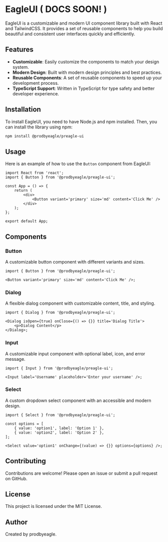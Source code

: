 # EagleUI ( DOCS SOON! )

EagleUI is a customizable and modern UI component library built with React and TailwindCSS. It provides a set of reusable components to help you build beautiful and consistent user interfaces quickly and efficiently.

## Features

- **Customizable**: Easily customize the components to match your design system.
- **Modern Design**: Built with modern design principles and best practices.
- **Reusable Components**: A set of reusable components to speed up your development process.
- **TypeScript Support**: Written in TypeScript for type safety and better developer experience.

## Installation

To install EagleUI, you need to have Node.js and npm installed. Then, you can install the library using npm:

```bash
npm install @prodbyeagle/preagle-ui
```

## Usage

Here is an example of how to use the `Button` component from EagleUI:

```tsx
import React from 'react';
import { Button } from '@prodbyeagle/preagle-ui';

const App = () => {
	return (
		<div>
			<Button variant='primary' size='md' content='Click Me' />
		</div>
	);
};

export default App;
```

## Components

### Button

A customizable button component with different variants and sizes.

```tsx
import { Button } from '@prodbyeagle/preagle-ui';

<Button variant='primary' size='md' content='Click Me' />;
```

### Dialog

A flexible dialog component with customizable content, title, and styling.

```tsx
import { Dialog } from '@prodbyeagle/preagle-ui';

<Dialog isOpen={true} onClose={() => {}} title='Dialog Title'>
	<p>Dialog Content</p>
</Dialog>;
```

### Input

A customizable input component with optional label, icon, and error message.

```tsx
import { Input } from '@prodbyeagle/preagle-ui';

<Input label='Username' placeholder='Enter your username' />;
```

### Select

A custom dropdown select component with an accessible and modern design.

```tsx
import { Select } from '@prodbyeagle/preagle-ui';

const options = [
	{ value: 'option1', label: 'Option 1' },
	{ value: 'option2', label: 'Option 2' },
];

<Select value='option1' onChange={(value) => {}} options={options} />;
```

## Contributing

Contributions are welcome! Please open an issue or submit a pull request on GitHub.

## License

This project is licensed under the MIT License.

## Author

Created by prodbyeagle.
